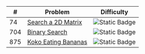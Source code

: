 | # | Problem                                |                           Difficulty                            |
|---|----------------------------------------|:---------------------------------------------------------------:|
| 74 | [Search a 2D Matrix](../solutions/74_search_a_2d_matrix.md) | ![Static Badge](https://img.shields.io/badge/Medium-yellow) |
| 704 | [Binary Search](../solutions/704_binary_search.md) | ![Static Badge](https://img.shields.io/badge/Easy-brightgreen) |
| 875 | [Koko Eating Bananas](../solutions/875_koko_eating_bananas.md) | ![Static Badge](https://img.shields.io/badge/Medium-yellow) |
